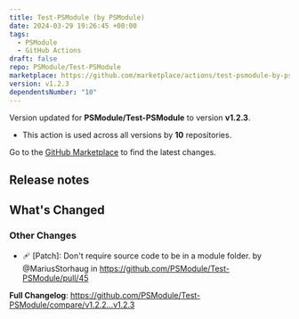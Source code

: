 ```yaml
---
title: Test-PSModule (by PSModule)
date: 2024-03-29 19:26:45 +00:00
tags:
  - PSModule
  - GitHub Actions
draft: false
repo: PSModule/Test-PSModule
marketplace: https://github.com/marketplace/actions/test-psmodule-by-psmodule
version: v1.2.3
dependentsNumber: "10"
---
```



Version updated for **PSModule/Test-PSModule** to version **v1.2.3**.
- This action is used across all versions by **10** repositories.

Go to the [GitHub Marketplace](https://github.com/marketplace/actions/test-psmodule-by-psmodule) to find the latest changes.

## Release notes

<!-- Release notes generated using configuration in .github/release.yml at main -->

## What's Changed
### Other Changes
* 🩹 [Patch]: Don't require source code to be in a module folder. by @MariusStorhaug in https://github.com/PSModule/Test-PSModule/pull/45


**Full Changelog**: https://github.com/PSModule/Test-PSModule/compare/v1.2.2...v1.2.3
